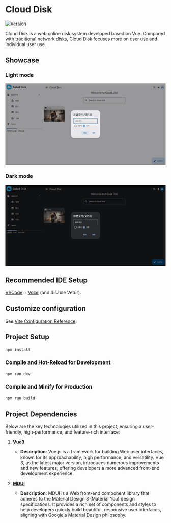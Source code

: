 # Cloud Disk


[![Version](https://img.shields.io/badge/ColudDisk_Version-0.0.1+-blueviolet.svg?style=flat-square&color=90E59A&logoColor=white)]()

Cloud Disk is a web online disk system developed based on Vue. Compared with traditional network disks, Cloud Disk focuses more on user use and individual user use.

## Showcase

### Light mode
![](./screenshots/img.png)

### Dark mode
![](./screenshots/night.img.png)

## Recommended IDE Setup

[VSCode](https://code.visualstudio.com/) + [Volar](https://marketplace.visualstudio.com/items?itemName=Vue.volar) (and disable Vetur).

## Customize configuration

See [Vite Configuration Reference](https://vitejs.dev/config/).

## Project Setup

```sh
npm install
```

### Compile and Hot-Reload for Development

```sh
npm run dev
```

### Compile and Minify for Production

```sh
npm run build
```

## Project Dependencies

Below are the key technologies utilized in this project, ensuring a user-friendly, high-performance, and feature-rich interface:

1. **[Vue3](https://vuejs.org/)**
    - **Description**: Vue.js is a framework for building Web user interfaces, known for its approachability, high performance, and versatility. Vue 3, as the latest major version, introduces numerous improvements and new features, offering developers a more advanced front-end development experience.

2. **[MDUI](https://www.mdui.org/)**
    - **Description**: MDUI is a Web front-end component library that adheres to the Material Design 3 (Material You) design specifications. It provides a rich set of components and styles to help developers quickly build beautiful, responsive user interfaces, aligning with Google's Material Design philosophy.
